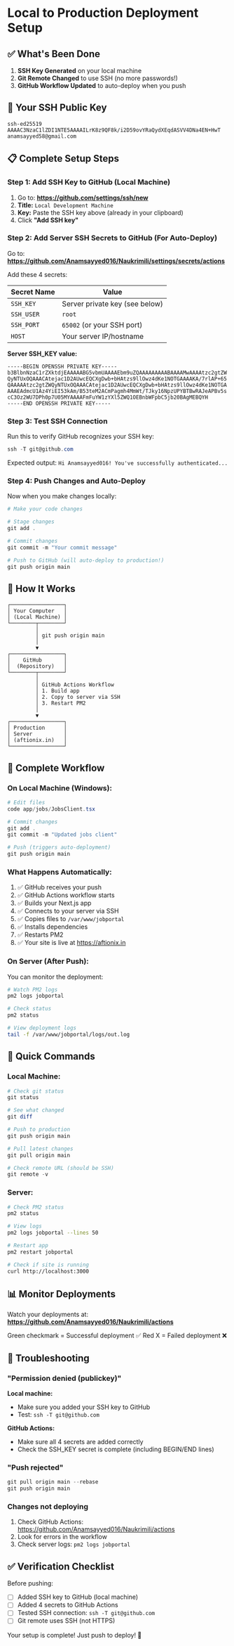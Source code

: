 # Local to Production Deployment Setup

## ✅ What's Been Done

1. **SSH Key Generated** on your local machine
2. **Git Remote Changed** to use SSH (no more passwords!)
3. **GitHub Workflow Updated** to auto-deploy when you push

## 🔑 Your SSH Public Key

```
ssh-ed25519 AAAAC3NzaC1lZDI1NTE5AAAAILrK8z9QF8k/i2D59ovYRaQydXEqdASVV4DNa4EN+HwT anamsayyed58@gmail.com
```

## 📋 Complete Setup Steps

### Step 1: Add SSH Key to GitHub (Local Machine)

1. Go to: **https://github.com/settings/ssh/new**
2. **Title:** `Local Development Machine`
3. **Key:** Paste the SSH key above (already in your clipboard)
4. Click **"Add SSH key"**

### Step 2: Add Server SSH Secrets to GitHub (For Auto-Deploy)

Go to: **https://github.com/Anamsayyed016/Naukrimili/settings/secrets/actions**

Add these 4 secrets:

| Secret Name | Value |
|------------|-------|
| `SSH_KEY` | Server private key (see below) |
| `SSH_USER` | `root` |
| `SSH_PORT` | `65002` (or your SSH port) |
| `HOST` | Your server IP/hostname |

**Server SSH_KEY value:**
```
-----BEGIN OPENSSH PRIVATE KEY-----
b3BlbnNzaC1rZXktdjEAAAAABG5vbmUAAAAEbm9uZQAAAAAAAAABAAAAMwAAAAtzc2gtZW
QyNTUxOQAAACAtejac1D2AUwcEQCXgDwb+bHAtzs9llOwz4dKe1NOTGAAAAKA/7rlAP+65
QAAAAAtzc2gtZWQyNTUxOQAAACAtejac1D2AUwcEQCXgDwb+bHAtzs9llOwz4dKe1NOTGA
AAAEAdmcU1Az4YiEI53kAm/B53teM2ACmPagmh4MmWt/TJky16NpzUPYBTBwRAJeAPBv5s
cC3Oz2WU7DPh0p7U05MYAAAAFmFuYW1zYXl5ZWQ1OEBnbWFpbC5jb20BAgMEBQYH
-----END OPENSSH PRIVATE KEY-----
```

### Step 3: Test SSH Connection

Run this to verify GitHub recognizes your SSH key:

```powershell
ssh -T git@github.com
```

Expected output: `Hi Anamsayyed016! You've successfully authenticated...`

### Step 4: Push Changes and Auto-Deploy

Now when you make changes locally:

```powershell
# Make your code changes

# Stage changes
git add .

# Commit changes
git commit -m "Your commit message"

# Push to GitHub (will auto-deploy to production!)
git push origin main
```

## 🚀 How It Works

```
┌─────────────────┐
│ Your Computer   │
│ (Local Machine) │
└────────┬────────┘
         │
         │ git push origin main
         │
         ▼
┌─────────────────┐
│    GitHub       │
│  (Repository)   │
└────────┬────────┘
         │
         │ GitHub Actions Workflow
         │ 1. Build app
         │ 2. Copy to server via SSH
         │ 3. Restart PM2
         │
         ▼
┌─────────────────┐
│ Production      │
│ Server          │
│ (aftionix.in)   │
└─────────────────┘
```

## 🔄 Complete Workflow

### On Local Machine (Windows):

```powershell
# Edit files
code app/jobs/JobsClient.tsx

# Commit changes
git add .
git commit -m "Updated jobs client"

# Push (triggers auto-deployment)
git push origin main
```

### What Happens Automatically:

1. ✅ GitHub receives your push
2. ✅ GitHub Actions workflow starts
3. ✅ Builds your Next.js app
4. ✅ Connects to your server via SSH
5. ✅ Copies files to `/var/www/jobportal`
6. ✅ Installs dependencies
7. ✅ Restarts PM2
8. ✅ Your site is live at https://aftionix.in

### On Server (After Push):

You can monitor the deployment:

```bash
# Watch PM2 logs
pm2 logs jobportal

# Check status
pm2 status

# View deployment logs
tail -f /var/www/jobportal/logs/out.log
```

## 🎯 Quick Commands

### Local Machine:

```powershell
# Check git status
git status

# See what changed
git diff

# Push to production
git push origin main

# Pull latest changes
git pull origin main

# Check remote URL (should be SSH)
git remote -v
```

### Server:

```bash
# Check PM2 status
pm2 status

# View logs
pm2 logs jobportal --lines 50

# Restart app
pm2 restart jobportal

# Check if site is running
curl http://localhost:3000
```

## 📊 Monitor Deployments

Watch your deployments at:
**https://github.com/Anamsayyed016/Naukrimili/actions**

Green checkmark = Successful deployment ✅
Red X = Failed deployment ❌

## 🐛 Troubleshooting

### "Permission denied (publickey)"

**Local machine:**
- Make sure you added your SSH key to GitHub
- Test: `ssh -T git@github.com`

**GitHub Actions:**
- Make sure all 4 secrets are added correctly
- Check the SSH_KEY secret is complete (including BEGIN/END lines)

### "Push rejected"

```powershell
git pull origin main --rebase
git push origin main
```

### Changes not deploying

1. Check GitHub Actions: https://github.com/Anamsayyed016/Naukrimili/actions
2. Look for errors in the workflow
3. Check server logs: `pm2 logs jobportal`

## ✅ Verification Checklist

Before pushing:
- [ ] Added SSH key to GitHub (local machine)
- [ ] Added 4 secrets to GitHub Actions
- [ ] Tested SSH connection: `ssh -T git@github.com`
- [ ] Git remote uses SSH (not HTTPS)

Your setup is complete! Just push to deploy! 🚀

